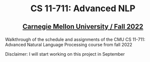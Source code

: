 # <p align="center">CS 11-711: Advanced NLP</p>
## <p align="center">[Carnegie Mellon University / Fall 2022](http://www.phontron.com/class/anlp2022/index.html)</p>

Walkthrough of the schedule and assignments of the CMU CS 11-711: Advanced Natural Language Processing course from fall 2022

Disclaimer: I will start working on this project in September
